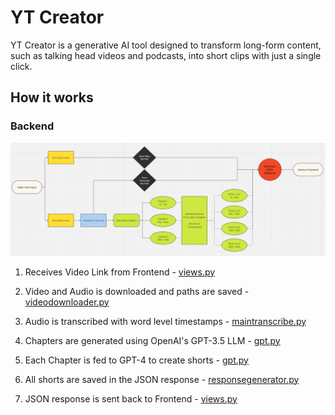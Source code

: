 # YT Creator

YT Creator is a generative AI tool designed to transform long-form content, such as talking head videos and podcasts, into short clips with just a single click.

## How it works

### Backend
![Alt text](image-1.png)


1. Receives Video Link from Frontend - [views.py](ytcreator/views.py)

2. Video and Audio is downloaded and paths are saved - [videodownloader.py](src/youtube/videodownloader.py)

3. Audio is transcribed with word level timestamps - [maintranscribe.py](src\transcribe/maintranscribe.py)

4. Chapters are generated using OpenAI's GPT-3.5 LLM - [gpt.py](src/shortgen/gpt.py)

5. Each Chapter is fed to GPT-4 to create shorts - [gpt.py](src/shortgen/gpt.py)

6. All shorts are saved in the JSON response - [responsegenerator.py](src/responsegenerator.py)

7. JSON response is sent back to Frontend - [views.py](ytcreator/views.py)
